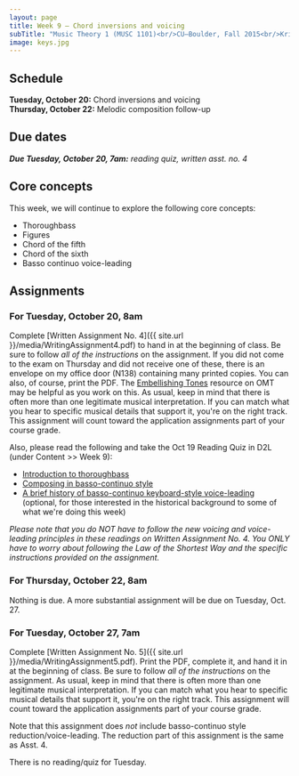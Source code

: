 ```yaml
---
layout: page
title: Week 9 – Chord inversions and voicing
subTitle: "Music Theory 1 (MUSC 1101)<br/>CU–Boulder, Fall 2015<br/>Kris Shaffer, Ph.D. – instructor"
image: keys.jpg
---
```


## Schedule

**Tuesday, October 20:** Chord inversions and voicing  
**Thursday, October 22:** Melodic composition follow-up 

## Due dates

***Due Tuesday, October 20, 7am:*** *reading quiz, written asst. no. 4*   


## Core concepts

This week, we will continue to explore the following core concepts:

- Thoroughbass  
- Figures  
- Chord of the fifth  
- Chord of the sixth  
- Basso continuo voice-leading  


## Assignments

### For Tuesday, October 20, 8am

Complete [Written Assignment No. 4]({{ site.url }}/media/WritingAssignment4.pdf) to hand in at the beginning of class. Be sure to follow *all of the instructions* on the assignment. If you did not come to the exam on Thursday and did not receive one of these, there is an envelope on my office door (N138) containing many printed copies. You can also, of course, print the PDF. The [Embellishing Tones](http://openmusictheory.com/embellishingTones.html) resource on OMT may be helpful as you work on this. As usual, keep in mind that there is often more than one legitimate musical interpretation. If you can match what you hear to specific musical details that support it, you're on the right track. This assignment will count toward the application assignments part of your course grade.

Also, please read the following and take the Oct 19 Reading Quiz in D2L (under Content >> Week 9):

- [Introduction to thoroughbass](http://openmusictheory.com/thoroughbassFigures.html)  
- [Composing in basso-continuo style](http://openmusictheory.com/bassoContinuo.html)  
- [A brief history of basso-continuo keyboard-style voice-leading](http://openmusictheory.com/bassoContinuo-history.html) (optional, for those interested in the historical background to some of what we're doing this week)  

*Please note that you do NOT have to follow the new voicing and voice-leading principles in these readings on Written Assignment No. 4. You ONLY have to worry about following the Law of the Shortest Way and the specific instructions provided on the assignment.*


### For Thursday, October 22, 8am

Nothing is due. A more substantial assignment will be due on Tuesday, Oct. 27.


### For Tuesday, October 27, 7am

Complete [Written Assignment No. 5]({{ site.url }}/media/WritingAssignment5.pdf). Print the PDF, complete it, and hand it in at the beginning of class. Be sure to follow *all of the instructions* on the assignment. As usual, keep in mind that there is often more than one legitimate musical interpretation. If you can match what you hear to specific musical details that support it, you're on the right track. This assignment will count toward the application assignments part of your course grade.

Note that this assignment does *not* include basso-continuo style reduction/voice-leading. The reduction part of this assignment is the same as Asst. 4.

There is no reading/quiz for Tuesday.